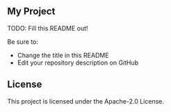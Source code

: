 ## My Project

TODO: Fill this README out!

Be sure to:

* Change the title in this README
* Edit your repository description on GitHub

## License

This project is licensed under the Apache-2.0 License.